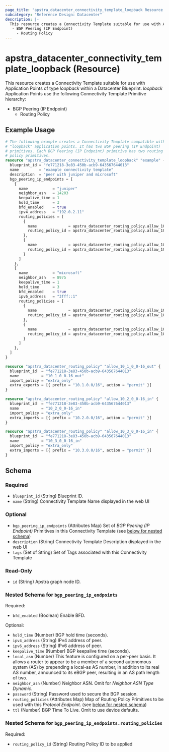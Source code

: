 ```yaml
---
page_title: "apstra_datacenter_connectivity_template_loopback Resource - terraform-provider-apstra"
subcategory: "Reference Design: Datacenter"
description: |-
  This resource creates a Connectivity Template suitable for use with Application Points of type loopback within a Datacenter Blueprint. loopback Application Points use the following Connectivity Template Primitive hierarchy:
   - BGP Peering (IP Endpoint)
     - Routing Policy
---
```


# apstra_datacenter_connectivity_template_loopback (Resource)

This resource creates a Connectivity Template suitable for use with Application Points of type *loopback* within a Datacenter Blueprint. *loopback* Application Points use the following Connectivity Template Primitive hierarchy:
 - BGP Peering (IP Endpoint)
   - Routing Policy


## Example Usage

```terraform
# The following example creates a Connectivity Template compatible with
# "loopback" application points. It has two BGP peering (IP Endpoint)
# primitives. Each BGP Peering (IP Endpoint) primitive has two routing
# policy primitives.
resource "apstra_datacenter_connectivity_template_loopback" "example" {
  blueprint_id = "fe771218-3e83-450b-acb9-643567644013"
  name         = "example connectivity template"
  description  = "peer with juniper and microsoft"
  bgp_peering_ip_endpoints = [
    {
      name           = "juniper"
      neighbor_asn   = 14203
      keepalive_time = 1
      hold_time      = 3
      bfd_enabled    = true
      ipv4_address   = "192.0.2.11"
      routing_policies = [
        {
          name              = apstra_datacenter_routing_policy.allow_10_1_0_0-16_out.name
          routing_policy_id = apstra_datacenter_routing_policy.allow_10_1_0_0-16_out.id
        },
        {
          name              = apstra_datacenter_routing_policy.allow_10_2_0_0-16_in.name
          routing_policy_id = apstra_datacenter_routing_policy.allow_10_2_0_0-16_in.id
        }
      ]
    },
    {
      name           = "microsoft"
      neighbor_asn   = 8975
      keepalive_time = 1
      hold_time      = 3
      bfd_enabled    = true
      ipv6_address   = "3fff::1"
      routing_policies = [
        {
          name              = apstra_datacenter_routing_policy.allow_10_1_0_0-16_out.name
          routing_policy_id = apstra_datacenter_routing_policy.allow_10_1_0_0-16_out.id
        },
        {
          name              = apstra_datacenter_routing_policy.allow_10_3_0_0-16_in.name
          routing_policy_id = apstra_datacenter_routing_policy.allow_10_3_0_0-16_in.id
        }
      ]
    },
  ]
}

resource "apstra_datacenter_routing_policy" "allow_10_1_0_0-16_out" {
  blueprint_id  = "fe771218-3e83-450b-acb9-643567644013"
  name          = "10_1_0_0-16_out"
  import_policy = "extra_only"
  extra_exports = [{ prefix = "10.1.0.0/16", action = "permit" }]
}

resource "apstra_datacenter_routing_policy" "allow_10_2_0_0-16_in" {
  blueprint_id  = "fe771218-3e83-450b-acb9-643567644013"
  name          = "10_2_0_0-16_in"
  import_policy = "extra_only"
  extra_imports = [{ prefix = "10.2.0.0/16", action = "permit" }]
}

resource "apstra_datacenter_routing_policy" "allow_10_3_0_0-16_in" {
  blueprint_id  = "fe771218-3e83-450b-acb9-643567644013"
  name          = "10_3_0_0-16_in"
  import_policy = "extra_only"
  extra_imports = [{ prefix = "10.3.0.0/16", action = "permit" }]
}
```

<!-- schema generated by tfplugindocs -->
## Schema

### Required

- `blueprint_id` (String) Blueprint ID.
- `name` (String) Connectivity Template Name displayed in the web UI

### Optional

- `bgp_peering_ip_endpoints` (Attributes Map) Set of *BGP Peering (IP Endpoint)* Primitives in this Connectivity Template (see [below for nested schema](#nestedatt--bgp_peering_ip_endpoints))
- `description` (String) Connectivity Template Description displayed in the web UI
- `tags` (Set of String) Set of Tags associated with this Connectivity Template

### Read-Only

- `id` (String) Apstra graph node ID.

<a id="nestedatt--bgp_peering_ip_endpoints"></a>
### Nested Schema for `bgp_peering_ip_endpoints`

Required:

- `bfd_enabled` (Boolean) Enable BFD.

Optional:

- `hold_time` (Number) BGP hold time (seconds).
- `ipv4_address` (String) IPv4 address of peer.
- `ipv6_address` (String) IPv6 address of peer.
- `keepalive_time` (Number) BGP keepalive time (seconds).
- `local_asn` (Number) This feature is configured on a per-peer basis. It allows a router to appear to be a member of a second autonomous system (AS) by prepending a local-as AS number, in addition to its real AS number, announced to its eBGP peer, resulting in an AS path length of two.
- `neighbor_asn` (Number) Neighbor ASN. Omit for *Neighbor ASN Type Dynamic*.
- `password` (String) Password used to secure the BGP session.
- `routing_policies` (Attributes Map) Map of Routing Policy Primitives to be used with this *Protocol Endpoint*. (see [below for nested schema](#nestedatt--bgp_peering_ip_endpoints--routing_policies))
- `ttl` (Number) BGP Time To Live. Omit to use device defaults.

<a id="nestedatt--bgp_peering_ip_endpoints--routing_policies"></a>
### Nested Schema for `bgp_peering_ip_endpoints.routing_policies`

Required:

- `routing_policy_id` (String) Routing Policy ID to be applied




